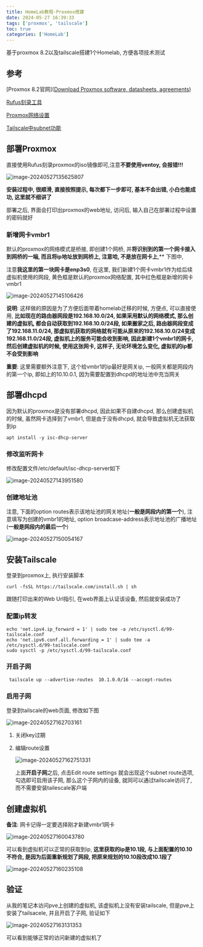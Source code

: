 ```yaml
---
title: HomeLab教程-Proxmox搭建
date: 2024-05-27 16:39:33
tags: ['proxmox', 'tailscale']
toc: true
categories: ['HomeLab']
---
```


基于proxmox 8.2以及tailscale搭建1个Homelab, 方便各项技术测试

<!--more-->

## 参考

[Proxmox 8.2官网]([Download Proxmox software, datasheets, agreements](https://www.proxmox.com/en/downloads))

[Rufus刻录工具](https://rufus.ie/zh/)

[Proxmox网络设置](https://pve-doc-cn.readthedocs.io/zh-cn/latest/chapter_system_administration/netconfig.html)

[Tailscale中subnet功能](https://tailscale.com/kb/1019/subnets)

## 部署Proxmox

直接使用Rufus刻录proxmox的iso镜像即可,注意**不要使用ventoy, 会报错!!!**

![image-20240527135625807](./../images/image-20240527135625807.png)

**安装过程中, 很顺滑, 直接按照提示, 每次都下一步即可, 基本不会出错, 小白也能成功, 这里就不细讲了**

部署之后, 界面会打印出proxmox的web地址, 访问后, 输入自己在部署过程中设置的密码就好

### 新增网卡vmbr1

默认的proxmox的网络模式是桥接, 即创建1个网桥, 并**将识别到的第一个网卡接入到网桥的一端, 而且将ip地址放到网桥上, 注意哈, 不是放在网卡上**,** 下图中,

注意**我这里的第一块网卡是enp3s0**, 在这里, 我们新建1个网卡vmbr1作为给后续虚拟机使用的网段,  黄色框是默认的proxmox网络配置, 其中红色框是新增的网卡vmbr1

![image-20240527145106426](./../images/image-20240527145106426.png)

**说明**: 这样做的原因是为了方便后面带着homelab迁移的时候, 方便点, 可以直接使用, **比如现在的路由器网段是192.168.10.0/24, 如果采用默认的网络模式, 那么创建的虚拟机, 都会自动获取到192.168.10.0/24段, 如果搬家之后, 路由器网段变成了192.168.11.0/24, 那虚拟机获取的网络就有可能从原来的192.168.10.0/24变成192.168.11.0/24段, 虚拟机上的服务可能会收到影响, 因此新建1个vmbr1的网卡, 然后创建虚拟机的时候, 使用这张网卡, 这样子, 无论环境怎么变化, 虚拟机的ip都不会受到影响**

**重要**: 这里需要额外注意下, 这个给vmbr1的ip最好是网关ip, 一般网关都是网段内的第一个ip, 即如上的10.10.0.1, 因为需要配置到dhcpd的地址池中充当网关

## 部署dhcpd

因为默认的proxmox是没有部署dhcpd, 因此如果不自建dhcpd, 那么创建虚拟机的时候, 虽然网卡选择到了vmbr1, 但是由于没有dhcpd, 就会导致虚拟机无法获取到ip

``` shell
apt install -y isc-dhcp-server
```

### 修改监听网卡

修改配置文件/etc/default/isc-dhcp-server如下

![image-20240527143951580](./../images/image-20240527143951580.png)

### 创建地址池

注意, 下面的option routes表示该地址池的网关地址(**一般是网段内的第一个**), 注意填写为创建的vmbr1的地址, option broadcase-address表示地址池的广播地址(**一般是网段内的最后一个**)

![image-20240527150054167](./../images/image-20240527150054167.png)

## 安装Tailscale

登录到proxmox上, 执行安装脚本

```shell
curl -fsSL https://tailscale.com/install.sh | sh
```

跟随打印出来的Web Url指引, 在web界面上认证该设备, 然后就安装成功了

### 配置ip转发

```shell
echo 'net.ipv4.ip_forward = 1' | sudo tee -a /etc/sysctl.d/99-tailscale.conf
echo 'net.ipv6.conf.all.forwarding = 1' | sudo tee -a /etc/sysctl.d/99-tailscale.conf
sudo sysctl -p /etc/sysctl.d/99-tailscale.conf
```

### 开启子网

```shell
 tailscale up --advertise-routes  10.1.0.0/16 --accept-routes
```

### 启用子网

登录到tailscale的web页面, 修改如下图

![image-20240527162703161](./../images/image-20240527162703161.png)

1. 关闭key过期

2. 编辑route设置

   ![image-20240527162751331](./../images/image-20240527162751331.png)

   上面**开启子网**之后, 点击Edit route settings 就会出现这个subnet route选项, 勾选即可启用该子网, 那么这个子网内的设备, 就同可以通过tailscale访问了, 而不需要安装tailescale客户端

## 创建虚拟机

**备注**: 网卡记得一定要选择刚才新建vmbr1网卡

![image-20240527160043780](./../images/image-20240527160043780.png)

可以看到虚拟机可以正常的获取到ip, **这里获取的ip是10.1段, 与上面配置的10.10不符合, 是因为后面重新规划了网段, 把原来规划的10.10段改成10.1段了**

![image-20240527160235108](./../images/image-20240527160235108.png)



## 验证

从我的笔记本访问pve上创建的虚拟机, 该虚拟机上没有安装tailscale, 但是pve上安装了tailsacele, 并且开启了子网, 验证如下

![image-20240527163131353](./../images/image-20240527163131353.png)

可以看到能够正常的访问新建的虚拟机了

